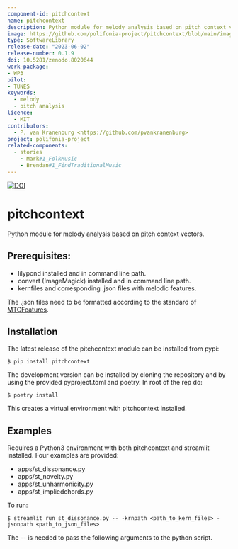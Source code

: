 ```yaml
---
component-id: pitchcontext
name: pitchcontext
description: Python module for melody analysis based on pitch context vectors.
image: https://github.com/polifonia-project/pitchcontext/blob/main/image/vector_example_hor.png
type: SoftwareLibrary
release-date: "2023-06-02"
release-number: 0.1.9
doi: 10.5281/zenodo.8020644
work-package: 
- WP3
pilot: 
- TUNES
keywords:
  - melody
  - pitch analysis
licence:
  - MIT
contributors:
  - P. van Kranenburg <https://github.com/pvankranenburg>
project: polifonia-project
related-components:
  - stories
    - Mark#1_FolkMusic
    - Brendan#1_FindTraditionalMusic
--- 
```


[![DOI](https://zenodo.org/badge/DOI/10.5281/zenodo.8020644.svg)](https://doi.org/10.5281/zenodo.8020644)

# pitchcontext
Python module for melody analysis based on pitch context vectors.

## Prerequisites:
- lilypond installed and in command line path.
- convert (ImageMagick) installed and in command line path.
- kernfiles and corresponding .json files with melodic features.

The .json files need to be formatted according to the standard of [MTCFeatures](https://pvankranenburg.github.io/MTCFeatures/melodyrepresentation.html).

## Installation
The latest release of the pitchcontext module can be installed from pypi:
```
$ pip install pitchcontext
```

The development version can be installed by cloning the repository and by using the provided pyproject.toml and poetry. In root of the rep do:
```
$ poetry install
```
This creates a virtual environment with pitchcontext installed.

## Examples
Requires a Python3 environment with both pitchcontext and streamlit installed.
Four examples are provided:
- apps/st_dissonance.py
- apps/st_novelty.py
- apps/st_unharmonicity.py
- apps/st_impliedchords.py

To run:
```
$ streamlit run st_dissonance.py -- -krnpath <path_to_kern_files> -jsonpath <path_to_json_files>
```
The -- is needed to pass the following arguments to the python script.
